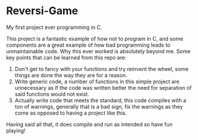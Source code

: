 # Reversi-Game
My first project ever programming in C. 

This project is a fantastic example of how not to program in C, and some components are a great example of how bad programming leads to unmaintainable code. Why this ever worked is absolutely beyond me. Some key points that can be learned from this repo are: 
1. Don't get to fancy with your functions and try reinvent the wheel, some things are done the way they are for a reason. 
2. Write generic code, a number of functions in this simple project are unnecessary as if the code was written better the need for separation of said functions would not exist. 
3. Actually write code that meets the standard, this code compiles with a ton of warnings, generally that is a bad sign, fix the warnings as they come as opposed to having a project like this.

Having said all that, it does compile and run as intended so have fun playing!
